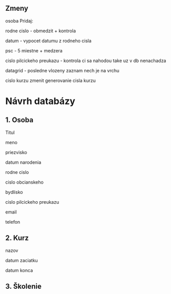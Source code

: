 ## Zmeny ##

osoba Pridaj:

rodne cislo - obmedzit + kontrola

datum - vypocet datumu z rodneho cisla

psc - 5 miestne + medzera

cislo pilcickeho preukazu - kontrola ci sa nahodou take uz v db nenachadza

datagrid - posledne vlozeny zaznam nech je na vrchu

cislo kurzu zmenit generovanie cisla kurzu



# Návrh databázy #


## 1. Osoba ##
Titul


meno

priezvisko

datum narodenia

rodne cislo

cislo obcianskeho

bydlisko

cislo pilcickeho preukazu

email

telefon

## 2. Kurz ##
nazov

datum zaciatku

datum konca

## 3. Školenie ##